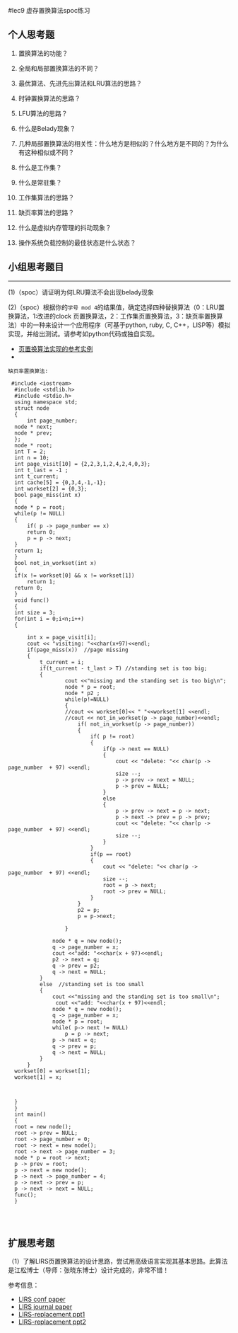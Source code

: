 #lec9 虚存置换算法spoc练习

## 个人思考题
1. 置换算法的功能？

2. 全局和局部置换算法的不同？

3. 最优算法、先进先出算法和LRU算法的思路？

4. 时钟置换算法的思路？

5. LFU算法的思路？

6. 什么是Belady现象？

7. 几种局部置换算法的相关性：什么地方是相似的？什么地方是不同的？为什么有这种相似或不同？

8. 什么是工作集？

9. 什么是常驻集？

10. 工作集算法的思路？

11. 缺页率算法的思路？

12. 什么是虚拟内存管理的抖动现象？

13. 操作系统负载控制的最佳状态是什么状态？

## 小组思考题目

----
(1)（spoc）请证明为何LRU算法不会出现belady现象


(2)（spoc）根据你的`学号 mod 4`的结果值，确定选择四种替换算法（0：LRU置换算法，1:改进的clock 页置换算法，2：工作集页置换算法，3：缺页率置换算法）中的一种来设计一个应用程序（可基于python, ruby, C, C++，LISP等）模拟实现，并给出测试。请参考如python代码或独自实现。
 - [页置换算法实现的参考实例](https://github.com/chyyuu/ucore_lab/blob/master/related_info/lab3/page-replacement-policy.py)
 - 
 
```
缺页率置换算法:

 #include <iostream>
  #include <stdlib.h>
  #include <stdio.h>
  using namespace std;
  struct node 
  {
      int page_number;
  node * next;
  node * prev;
  };
  node * root;
  int T = 2;
  int n = 10;
  int page_visit[10] = {2,2,3,1,2,4,2,4,0,3};
  int t_last = -1 ;
  int t_current;
  int cache[5] = {0,3,4,-1,-1};
  int workset[2] = {0,3};
  bool page_miss(int x)
  {
  node * p = root;
  while(p != NULL)
  {
      if( p -> page_number == x)
      return 0;
      p = p -> next;
  }
  return 1;
  }
  bool not_in_workset(int x)
  {
  if(x != workset[0] && x != workset[1])
      return 1;
  return 0;
  }
  void func()
  {
  int size = 3;
  for(int i = 0;i<n;i++)
  {

      int x = page_visit[i];
      cout << "visiting: "<<char(x+97)<<endl;
      if(page_miss(x))  //page missing
      {
          t_current = i;
          if(t_current - t_last > T) //standing set is too big;
          {
                  cout <<"missing and the standing set is too big\n";
                  node * p = root;
                  node * p2 ;
                  while(p!=NULL)
                  {
                  //cout << workset[0]<< " "<<workset[1] <<endl;
                  //cout << not_in_workset(p -> page_number)<<endl;
                      if( not_in_workset(p -> page_number))
                      {
                          if( p != root)
                          {
                              if(p -> next == NULL)
                              {
                                  cout << "delete: "<< char(p -> page_number  + 97) <<endl;
                                  size --;
                                  p -> prev -> next = NULL;
                                  p -> prev = NULL;
                              }
                              else
                              {
                                  p -> prev -> next = p -> next;
                                  p -> next -> prev = p -> prev;
                                  cout << "delete: "<< char(p -> page_number  + 97) <<endl;
                                  size --;
                              }
                          }
                          if(p == root)
                          {
                              cout << "delete: "<< char(p -> page_number  + 97) <<endl;
                              size --;
                              root = p -> next;
                              root -> prev = NULL;
                          }
                      }
                      p2 = p;
                      p = p->next;

                  }

              node * q = new node();
              q -> page_number = x;
              cout <<"add: "<<char(x + 97)<<endl;
              p2 -> next = q;
              q -> prev = p2;
              q -> next = NULL;
          }
          else  //standing set is too small
          {
              cout <<"missing and the standing set is too small\n";
               cout <<"add: "<<char(x + 97)<<endl;
              node * q = new node();
              q -> page_number = x;
              node * p = root;
              while( p-> next != NULL)
                  p = p -> next;
              p -> next = q;
              q -> prev = p;
              q -> next = NULL;
          }
      }
  workset[0] = workset[1];
  workset[1] = x;



  }
  }
  int main()
  {
  root = new node();
  root -> prev = NULL;
  root -> page_number = 0;
  root -> next = new node();
  root -> next -> page_number = 3;
  node * p = root -> next;
  p -> prev = root;
  p -> next = new node();
  p -> next -> page_number = 4;
  p -> next -> prev = p;
  p -> next -> next = NULL;
  func();
  }
  
  
  
```
 
## 扩展思考题
（1）了解LIRS页置换算法的设计思路，尝试用高级语言实现其基本思路。此算法是江松博士（导师：张晓东博士）设计完成的，非常不错！

参考信息：

 - [LIRS conf paper](http://www.ece.eng.wayne.edu/~sjiang/pubs/papers/jiang02_LIRS.pdf)
 - [LIRS journal paper](http://www.ece.eng.wayne.edu/~sjiang/pubs/papers/jiang05_LIRS.pdf)
 - [LIRS-replacement ppt1](http://dragonstar.ict.ac.cn/course_09/XD_Zhang/(6)-LIRS-replacement.pdf)
 - [LIRS-replacement ppt2](http://www.ece.eng.wayne.edu/~sjiang/Projects/LIRS/sig02.ppt)
